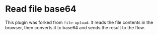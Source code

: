 # Read file base64

This plugin was forked from `file-upload`. It reads the file contents in the browser, then converts it to base64 and sends the result to the flow.